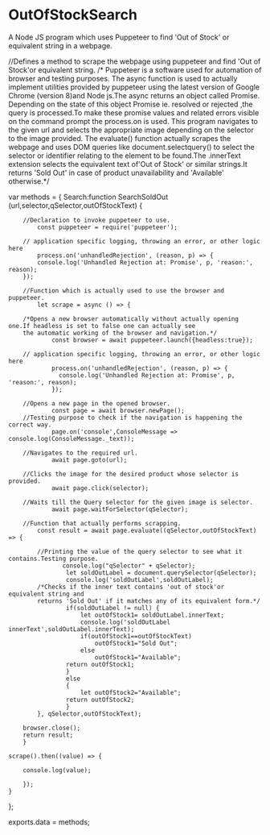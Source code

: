 # OutOfStockSearch
A Node JS  program which uses Puppeteer to find 'Out of Stock' or equivalent string in a webpage.
 
 //Defines a method to scrape the webpage using puppeteer and find 'Out of Stock'or equivalent string.
 /*
 Puppeteer is a software used for automation of browser and testing purposes.
 The async function is used to actually implement utilities provided by puppeteer 
 using the latest version of Google Chrome (version 8)and Node js.The async returns an object called Promise.
 Depending on the state of this object Promise ie. resolved or rejected ,the query is processed.To make these
 promise values and related errors visible on the command prompt the process.on is used.
 This program navigates to the given url and selects the appropriate image depending on the selector to the image provided.
 The evaluate() function actually scrapes the webpage and uses DOM queries like document.selectquery() to select the selector
 or identifier relating to the element to be found.The .innerText extension selects the equivalent text of'Out of Stock'
 or similar strings.It returns 'Sold Out' in case of product unavailability and 'Available' otherwise.*/

var methods =
{
		Search:function SearchSoldOut (url,selector,qSelector,outOfStockText)
	{

		//Declaration to invoke puppeteer to use.
			const puppeteer = require('puppeteer');

		// application specific logging, throwing an error, or other logic here
			process.on('unhandledRejection', (reason, p) => {
		  	console.log('Unhandled Rejection at: Promise', p, 'reason:', reason);
		});

		//Function which is actually used to use the browser and puppeteer.
			let scrape = async () => {

		/*Opens a new browser automatically without actually opening one.If headless is set to false one can actually see 
		the automatic working of the browser and navigation.*/
				const browser = await puppeteer.launch({headless:true});

		// application specific logging, throwing an error, or other logic here
				process.on('unhandledRejection', (reason, p) => {
				  console.log('Unhandled Rejection at: Promise', p, 'reason:', reason);
				});

		//Opens a new page in the opened browser.
				const page = await browser.newPage();
		//Testing purpose to check if the navigation is happening the correct way.
				page.on('console',ConsoleMessage => console.log(ConsoleMessage._text));

		//Navigates to the required url.
				await page.goto(url);

		//Clicks the image for the desired product whose selector is provided.
				await page.click(selector);

		//Waits till the Query selector for the given image is selector. 
				await page.waitForSelector(qSelector);

		//Function that actually performs scrapping.
			const result = await page.evaluate((qSelector,outOfStockText) => {

			//Printing the value of the query selector to see what it contains.Testing purpose.	
			       console.log("qSelector" + qSelector);       
					let soldOutLabel = document.querySelector(qSelector);
					console.log('soldOutLabel',soldOutLabel);
			/*Checks if the inner text contains 'out of stock'or equivalent string and 
			returns 'Sold Out' if it matches any of its equivalent form.*/
					if(soldOutLabel != null) {
						let outOfStock1= soldOutLabel.innerText;
						console.log('soldOutLabel innerText',soldOutLabel.innerText);
						if(outOfStock1==outOfStockText)
							outOfStock1="Sold Out";
			     		else
			     			outOfStock1="Available";
					return outOfStock1;
					}
					else
					{
						let outOfStock2="Available";
					return outOfStock2; 
					}
			}, qSelector,outOfStockText);

		browser.close();
		return result;
		}

	scrape().then((value) => {
			
		console.log(value);

		});
	}
};

exports.data = methods;

